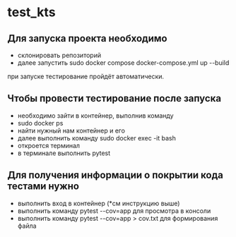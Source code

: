 # test_kts

Для запуска проекта необходимо 
-
- склонировать репозиторий
- далее запустить sudo docker compose docker-compose.yml up --build

при запуске тестирование пройдёт автоматически.

Чтобы провести тестирование после запуска
-
- необходимо зайти в контейнер, выполнив команду
- sudo docker ps
- найти нужный нам контейнер и его <conteiner-name>
- далее выполнить команду
 sudo docker exec -it <conteiner-name> bash
- откроется терминал
- в терминале выполнить pytest 

Для получения информации о покрытии кода тестами нужно
-
- выполнить вход в контейнер (*см инструкцию выше)
- выполнить команду pytest --cov=app для просмотра в консоли
- выполнить команду pytest --cov=app > cov.txt для формирования файла
